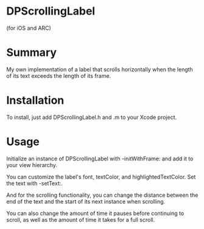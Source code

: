 DPScrollingLabel
================
(for iOS and ARC)

Summary
================
My own implementation of a label that scrolls horizontally when the length of its text exceeds the length of its frame.

Installation
================
To install, just add DPScrollingLabel.h and .m to your Xcode project.

Usage
================
Initialize an instance of DPScrollingLabel with -initWithFrame: and add it to your view hierarchy.

You can customize the label's font, textColor, and highlightedTextColor. Set the text with -setText:.

And for the scrolling functionality, you can change the distance between the end of the text and the start of its next instance when scrolling.

You can also change the amount of time it pauses before continuing to scroll, as well as the amount of time it takes for a full scroll.